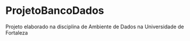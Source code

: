# ProjetoBancoDados
Projeto elaborado na disciplina de Ambiente de Dados na Universidade de Fortaleza
